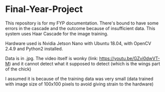 # Final-Year-Project
This repository is for my FYP documentation. There's bound to have some errors in the cascade and the outcome because of insufficient data. This system uses Haar Cascade for the image training.

Hardware used is Nvidia Jetson Nano with Ubuntu 18.04, with OpenCV 2.4.9 and Python2 installed.

Data is in .jpg. The video itself is wonky (link: https://youtu.be/GZvi0dwVT-M) and it cannot detect what it supposed to detect (which is the wings part of the chick)

I assumed it is because of the training data was very small (data trained with image size of 100x100 pixels to avoid giving strain to the hardware)
